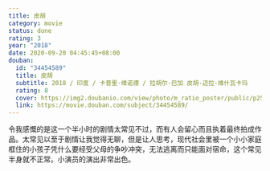 ```yaml
---
title: 皮胡
category: movie
status: done
rating: 3
year: "2018"
date: 2020-09-20 04:45:45+08:00
douban:
  id: "34454589"
  title: 皮胡
  subtitle: 2018 / 印度 / 卡普里·维诺德 / 拉胡尔·巴加 皮胡·迈拉·维什瓦卡玛
  rating: 8
  cover: https://img2.doubanio.com/view/photo/m_ratio_poster/public/p2561458322.jpg
  link: https://movie.douban.com/subject/34454589/
---
```


令我感慨的是这一个半小时的剧情太常见不过，而有人会留心而且执着最终拍成作品。太常见以至于剧情让我觉得无聊，但是让人思考，现代社会里被一个小小家庭框住的小孩子凭什么要经受父母的争吵冲突，无法逃离而只能面对宿命，这个常见半身就不正常。小演员的演出非常出色。
